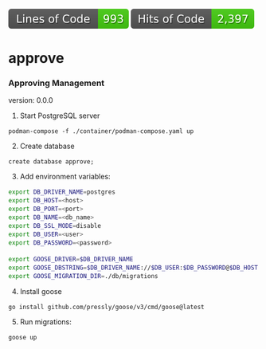 ![LoC Badge](https://github.com/MikhailEpatko/approve/blob/loc-badge/loc-badge.svg) ![HoC Badge](https://github.com/MikhailEpatko/approve/blob/hoc-badge/hoc-badge.svg)
# approve
### Approving Management

version: 0.0.0

1. Start PostgreSQL server

```shell
podman-compose -f ./container/podman-compose.yaml up
```

2. Create database

```shell
create database approve;
```

3. Add environment variables:

```bash
export DB_DRIVER_NAME=postgres
export DB_HOST=<host>
export DB_PORT=<port>
export DB_NAME=<db_name>
export DB_SSL_MODE=disable
export DB_USER=<user>
export DB_PASSWORD=<password>

export GOOSE_DRIVER=$DB_DRIVER_NAME
export GOOSE_DBSTRING=$DB_DRIVER_NAME://$DB_USER:$DB_PASSWORD@$DB_HOST:$DB_PORT/$DB_NAME
export GOOSE_MIGRATION_DIR=./db/migrations

```
4. Install goose

```shell
go install github.com/pressly/goose/v3/cmd/goose@latest
```
5. Run migrations:

```shell
goose up
```

